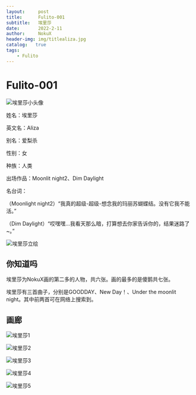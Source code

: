 ```yaml
---
layout:     post
title:      Fulito-001
subtitle:   埃里莎
date:       2022-2-11
author:     NokuX
header-img: img/titlealiza.jpg
catalog:   true
tags:
    - Fulito
---
```

# Fulito-001

![埃里莎小头像]({{site.baseurl}}/img-post/fulito001.jpg)

姓名：埃里莎

英文名：Aliza

别名：爱梨杀

性别：女

种族：人类

出场作品：Moonlit night2、Dim Daylight

名台词：

（Moonlight night2）“我真的超级-超级-想念我的玛丽苏蝴蝶结。没有它我不能活。”

（Dim Daylight）“哎嘿嘿...我看天那么暗，打算想去你家告诉你的，结果迷路了~。”

![埃里莎立绘]({{site.baseurl}}/img-post/fulito001.png)

## 你知道吗

埃里莎为NokuX画的第二多的人物，共六张。画的最多的是傻鹅共七张。

埃里莎有三首曲子，分别是GOODDAY、New Day！、Under the moonlit night。其中前两首可在网络上搜索到。


## 画廊

![埃里莎1]({{site.baseurl}}/img-post/aliza%20(1).png)

![埃里莎2]({{site.baseurl}}/img-post/aliza%20(2).png)

![埃里莎3]({{site.baseurl}}/img-post/aliza%20(3).png)

![埃里莎4]({{site.baseurl}}/img-post/aliza%20(4).png)

![埃里莎5]({{site.baseurl}}/img-post/aliza%20(5).png)
